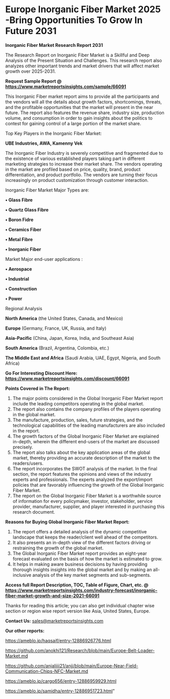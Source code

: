 # Europe Inorganic Fiber Market 2025 -Bring Opportunities To Grow In Future 2031

<strong>Inorganic Fiber Market Research Report 2031</strong>

The Research Report on Inorganic Fiber Market is a Skillful and Deep Analysis of the Present Situation and Challenges. This research report also analyzes other important trends and market drivers that will affect market growth over 2025-2031.

<strong>Request Sample Report @ <a href=https://www.marketreportsinsights.com/sample/66091>https://www.marketreportsinsights.com/sample/66091</a></strong>

This Inorganic Fiber market report aims to provide all the participants and the vendors will all the details about growth factors, shortcomings, threats, and the profitable opportunities that the market will present in the near future. The report also features the revenue share, industry size, production volume, and consumption in order to gain insights about the politics to contest for gaining control of a large portion of the market share.

Top Key Players in the Inorganic Fiber Market:

<strong>UBE Industries, AWA, Kamenny Vek</strong>

The Inorganic Fiber Industry is severely competitive and fragmented due to the existence of various established players taking part in different marketing strategies to increase their market share. The vendors operating in the market are profiled based on price, quality, brand, product differentiation, and product portfolio. The vendors are turning their focus increasingly on product customization through customer interaction.

Inorganic Fiber Market Major Types are:

<strong>• Glass Fibre

• Quartz Glass Fibre

• Boron Fidre

• Ceramics Fiber

• Metal Fibre

• Inorganic Fiber</strong>

Market Major end-user applications :

<strong>• Aerospace

• Industrial

• Construction

• Power</strong>

Regional Analysis

</u><strong><b>North America</b></strong> (the United States, Canada, and Mexico)

<strong><b>Europe </b></strong>(Germany, France, UK, Russia, and Italy)

<strong><b>Asia-Pacific</b></strong> (China, Japan, Korea, India, and Southeast Asia)

<strong><b>South America</b></strong> (Brazil, Argentina, Colombia, etc.)

<strong><b>The Middle East and Africa</b></strong> (Saudi Arabia, UAE, Egypt, Nigeria, and South Africa)

<strong>Go For Interesting Discount Here: <a href=https://www.marketreportsinsights.com/discount/66091>https://www.marketreportsinsights.com/discount/66091</a></strong>

<strong>Points Covered in The Report:</strong>
<ol>
  <li>The major points considered in the Global Inorganic Fiber Market report include the leading competitors operating in the global market.</li>
  <li>The report also contains the company profiles of the players operating in the global market.</li>
  <li>The manufacture, production, sales, future strategies, and the technological capabilities of the leading manufacturers are also included in the report.</li>
  <li>The growth factors of the Global Inorganic Fiber Market are explained in-depth, wherein the different end-users of the market are discussed precisely.</li>
  <li>The report also talks about the key application areas of the global market, thereby providing an accurate description of the market to the readers/users.</li>
  <li>The report incorporates the SWOT analysis of the market. In the final section, the report features the opinions and views of the industry experts and professionals. The experts analyzed the export/import policies that are favorably influencing the growth of the Global Inorganic Fiber Market.</li>
  <li>The report on the Global Inorganic Fiber Market is a worthwhile source of information for every policymaker, investor, stakeholder, service provider, manufacturer, supplier, and player interested in purchasing this research document.</li>
</ol>
<strong>Reasons for Buying Global Inorganic Fiber Market Report:</strong>

<ol>
  <li>The report offers a detailed analysis of the dynamic competitive landscape that keeps the reader/client well ahead of the competitors.</li>
  <li>It also presents an in-depth view of the different factors driving or restraining the growth of the global market.</li>
  <li>The Global Inorganic Fiber Market report provides an eight-year forecast evaluated on the basis of how the market is estimated to grow.</li>
  <li>It helps in making aware business decisions by having providing thorough insights insights into the global market and by making an all-inclusive analysis of the key market segments and sub-segments.</li>
</ol>
<strong>Access full Report Description, TOC, Table of Figure, Chart, etc. @ <a href=https://www.marketreportsinsights.com/industry-forecast/inorganic-fiber-market-growth-and-size-2021-66091>https://www.marketreportsinsights.com/industry-forecast/inorganic-fiber-market-growth-and-size-2021-66091</a></strong>


Thanks for reading this article; you can also get individual chapter wise section or region wise report version like Asia, United States, Europe.

<strong>Contact Us:</strong>
sales@marketreportsinsights.com

<strong>Our other reports:</strong>

<a href=https://ameblo.jp/haqsaif/entry-12886926776.html>https://ameblo.jp/haqsaif/entry-12886926776.html</a>

<a href=https://github.com/anokhi121/Research/blob/main/Europe-Belt-Loader-Market.md>https://github.com/anokhi121/Research/blob/main/Europe-Belt-Loader-Market.md</a>

<a href=https://github.com/anjaliiii21/anjj/blob/main/Europe-Near-Field-Communication-Chips-NFC-Market.md>https://github.com/anjaliiii21/anjj/blob/main/Europe-Near-Field-Communication-Chips-NFC-Market.md</a>

<a href=https://ameblo.jp/cargo656/entry-12886959929.html>https://ameblo.jp/cargo656/entry-12886959929.html</a>

<a href=https://ameblo.jp/samidha/entry-12886951723.html>https://ameblo.jp/samidha/entry-12886951723.html</a>"
